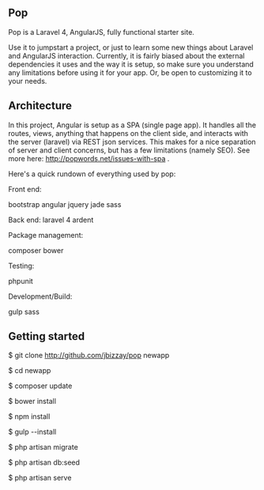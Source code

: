 ## Pop

Pop is a Laravel 4, AngularJS, fully functional starter site.

Use it to jumpstart a project, or just to learn some new things about Laravel and AngularJS interaction. Currently, it is fairly biased about the external dependencies it uses and the way it is setup, so make sure you understand any limitations before using it for your app. Or, be open to customizing it to your needs.

## Architecture

In this project, Angular is setup as a SPA (single page app). It handles all the routes, views, anything that happens on the client side, and interacts with the server (laravel) via REST json services. This makes for a nice separation of server and client concerns, but has a few limitations (namely SEO). See more here: http://popwords.net/issues-with-spa .

Here's a quick rundown of everything used by pop:

Front end:

bootstrap
angular
jquery
jade
sass

Back end:
laravel 4
ardent

Package management:

composer
bower

Testing:

phpunit

Development/Build:

gulp
sass

## Getting started

$ git clone http://github.com/jbizzay/pop newapp

$ cd newapp

$ composer update

$ bower install

$ npm install

$ gulp --install

$ php artisan migrate

$ php artisan db:seed

$ php artisan serve

